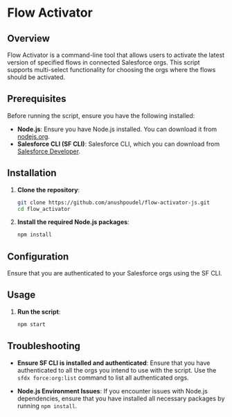 # Flow Activator

## Overview

Flow Activator is a command-line tool that allows users to activate the latest version of specified flows in connected Salesforce orgs. This script supports multi-select functionality for choosing the orgs where the flows should be activated.

## Prerequisites

Before running the script, ensure you have the following installed:

- **Node.js**: Ensure you have Node.js installed. You can download it from [nodejs.org](https://nodejs.org/).
- **Salesforce CLI (SF CLI)**: Salesforce CLI, which you can download from [Salesforce Developer](https://developer.salesforce.com/tools/sfdxcli).

## Installation

1. **Clone the repository**:

   ```bash
   git clone https://github.com/anushpoudel/flow-activator-js.git
   cd flow_activator
   ```

2. **Install the required Node.js packages**:

   ```bash
   npm install
   ```

## Configuration

Ensure that you are authenticated to your Salesforce orgs using the SF CLI.

## Usage

1. **Run the script**:

   ```bash
   npm start
   ```

## Troubleshooting

- **Ensure SF CLI is installed and authenticated**:
  Ensure that you have authenticated to all the orgs you intend to use with the script. Use the `sfdx force:org:list` command to list all authenticated orgs.

- **Node.js Environment Issues**:
  If you encounter issues with Node.js dependencies, ensure that you have installed all necessary packages by running `npm install`.
